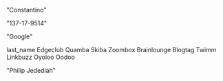 
"Constantino"


"137-17-9514"


"Google"

last_name
Edgeclub
Quamba
Skiba
Zoombox
Brainlounge
Blogtag
Twimm
Linkbuzz
Oyoloo
Oodoo


"Philip Jedediah"


